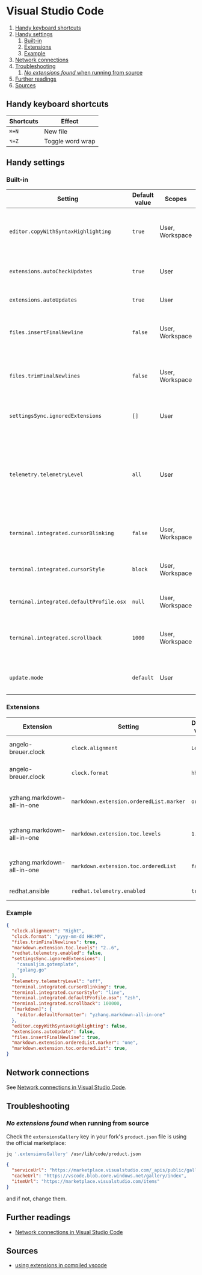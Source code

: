 # Visual Studio Code

1. [Handy keyboard shortcuts](#handy-keyboard-shortcuts)
1. [Handy settings](#handy-settings)
   1. [Built-in](#built-in)
   1. [Extensions](#extensions)
   1. [Example](#example)
1. [Network connections](#network-connections)
1. [Troubleshooting](#troubleshooting)
   1. [_No extensions found_ when running from source](#no-extensions-found-when-running-from-source)
1. [Further readings](#further-readings)
1. [Sources](#sources)

## Handy keyboard shortcuts

| Shortcuts | Effect           |
| --------- | ---------------- |
| `⌘+N`     | New file         |
| `⌥+Z`     | Toggle word wrap |

## Handy settings

### Built-in

| Setting                                  | Default value | Scopes          | Location in tree            | Description                                                                                                                    |
| ---------------------------------------- | ------------- | --------------- | --------------------------- | ------------------------------------------------------------------------------------------------------------------------------ |
| `editor.copyWithSyntaxHighlighting`      | `true`        | User, Workspace | Text Editor                 | Copy syntax highlighting too when copying something to the clipboard.                                                          |
| `extensions.autoCheckUpdates`            | `true`        | User            | Features > Extensions       | Automatically check extensions for updates.                                                                                    |
| `extensions.autoUpdates`                 | `true`        | User            | Features > Extensions       | Automatically update extensions.                                                                                               |
| `files.insertFinalNewline`               | `false`       | User, Workspace | Text Editor > Files         | Insert a final newline at the end of the file when saving it.                                                                  |
| `files.trimFinalNewlines`                | `false`       | User, Workspace | Text Editor > Files         | Trim all new lines after the final new line at the end of the file when saving it.                                             |
| `settingsSync.ignoredExtensions`         | `[]`          | User            | Application > Settings Sync | List of extensions to ignore while synchronizing.                                                                              |
| `telemetry.telemetryLevel`               | `all`         | User            | Application > Telemetry     | Controls Visual Studio Code telemetry, first-party extension telemetry, and **participating** third-party extension telemetry. |
| `terminal.integrated.cursorBlinking`     | `false`       | User, Workspace | Features > Terminal         | Make the cursor blink in the integrated terminal.                                                                              |
| `terminal.integrated.cursorStyle`        | `block`       | User, Workspace | Features > Terminal         | Show the cursor as a block in the integrated terminal.                                                                         |
| `terminal.integrated.defaultProfile.osx` | `null`        | User, Workspace | Features > Terminal         | The default profile used on macOS.                                                                                             |
| `terminal.integrated.scrollback`         | `1000`        | User, Workspace | Features > Terminal         | The maximum number of lines the terminal keeps in its buffer.                                                                  |
| `update.mode`                            | `default`     | User            | Application > Update        | Automatically check for application updates.                                                                                   |

### Extensions

| Extension                  | Setting                                 | Default value | Scopes          | Location in tree                 | Description                                                                                       |
| -------------------------- | --------------------------------------- | ------------- | --------------- | -------------------------------- | ------------------------------------------------------------------------------------------------- |
| angelo-breuer.clock        | `clock.alignment`                       | `Left`        | User, Workspace | Extensions > Status Bar Clock    | Alignment of the clock on the status bar.                                                         |
| angelo-breuer.clock        | `clock.format`                          | `hh:MM`       | User, Workspace | Extensions > Status Bar Clock    | Date and time format. See https://www.npmjs.com/package/dateformat#mask-options for more options. |
| yzhang.markdown-all-in-one | `markdown.extension.orderedList.marker` | `ordered`     | User, Workspace | Extensions > Markdown All In One | Auto fix ordered list markers.                                                                    |
| yzhang.markdown-all-in-one | `markdown.extension.toc.levels`         | `1..6`        | User, Workspace | Extensions > Markdown All In One | Range of levels for the ToC.                                                                      |
| yzhang.markdown-all-in-one | `markdown.extension.toc.orderedList`    | `false`       | User, Workspace | Extensions > Markdown All In One | Use an ordered list in the ToC.                                                                   |
| redhat.ansible             | `redhat.telemetry.enabled`              | `true`        | User, Workspace | Extensions > Ansible             | Send telemetry to Red Hat servers.                                                                |

### Example

```json
{
  "clock.alignment": "Right",
  "clock.format": "yyyy-mm-dd HH:MM",
  "files.trimFinalNewlines": true,
  "markdown.extension.toc.levels": "2..6",
  "redhat.telemetry.enabled": false,
  "settingsSync.ignoredExtensions": [
    "casualjim.gotemplate",
    "golang.go"
  ],
  "telemetry.telemetryLevel": "off",
  "terminal.integrated.cursorBlinking": true,
  "terminal.integrated.cursorStyle": "line",
  "terminal.integrated.defaultProfile.osx": "zsh",
  "terminal.integrated.scrollback": 100000,
  "[markdown]": {
    "editor.defaultFormatter": "yzhang.markdown-all-in-one"
  },
  "editor.copyWithSyntaxHighlighting": false,
  "extensions.autoUpdate": false,
  "files.insertFinalNewline": true,
  "markdown.extension.orderedList.marker": "one",
  "markdown.extension.toc.orderedList": true,
}
```

## Network connections

See [Network connections in Visual Studio Code].

## Troubleshooting

### _No extensions found_ when running from source

Check the `extensionsGallery` key in your fork's `product.json` file is using the official marketplace:

```sh
jq '.extensionsGallery' /usr/lib/code/product.json
```

```json
{
  "serviceUrl": "https://marketplace.visualstudio.com/_apis/public/gallery",
  "cacheUrl": "https://vscode.blob.core.windows.net/gallery/index",
  "itemUrl": "https://marketplace.visualstudio.com/items"
}
```

and if not, change them.

## Further readings

- [Network connections in Visual Studio Code]

## Sources

- [using extensions in compiled vscode]

<!-- product's references -->
[network connections in visual studio code]: https://code.visualstudio.com/docs/setup/network
[official product.json]: https://github.com/Microsoft/vscode/blob/master/product.json

<!-- internal references -->
<!-- external references -->
[using extensions in compiled vscode]: https://stackoverflow.com/questions/44057402/using-extensions-in-compiled-vscode#45291490
